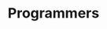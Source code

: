 ---
# Featured tags need to have either the `list` or `grid` layout (PRO only).
layout: list

# The title of the tag's page.
title: Programmers

# The name of the tag, used in a post's front matter (e.g. tags: [<slug>]).
slug: programmers

# (Optional) Write a short (~150 characters) description of this featured tag.
description: >
  Programmers Coding Test Study

# (Optional) You can disable grouping posts by date.
<!-- no_groups: true -->

# Exclude this example category from the sitemap.
# DON'T USE THIS SETTING IN YOUR CATEGORIES!
sitemap: true
---